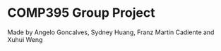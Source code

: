 # COMP395 Group Project
Made by Angelo Goncalves, Sydney Huang, Franz Martin Cadiente and Xuhui Weng
